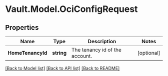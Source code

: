 # Vault.Model.OciConfigRequest

## Properties

Name | Type | Description | Notes
------------ | ------------- | ------------- | -------------
**HomeTenancyId** | **string** | The tenancy id of the account. | [optional] 

[[Back to Model list]](../README.md#documentation-for-models) [[Back to API list]](../README.md#documentation-for-api-endpoints) [[Back to README]](../README.md)


